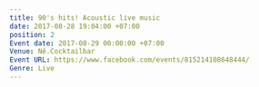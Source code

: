 ```yaml
---
title: 90's hits! Acoustic live music
date: 2017-08-28 19:04:00 +07:00
position: 2
Event date: 2017-08-29 00:00:00 +07:00
Venue: Nê.Cocktailbar
Event URL: https://www.facebook.com/events/815214108648444/
Genre: Live
---
```



